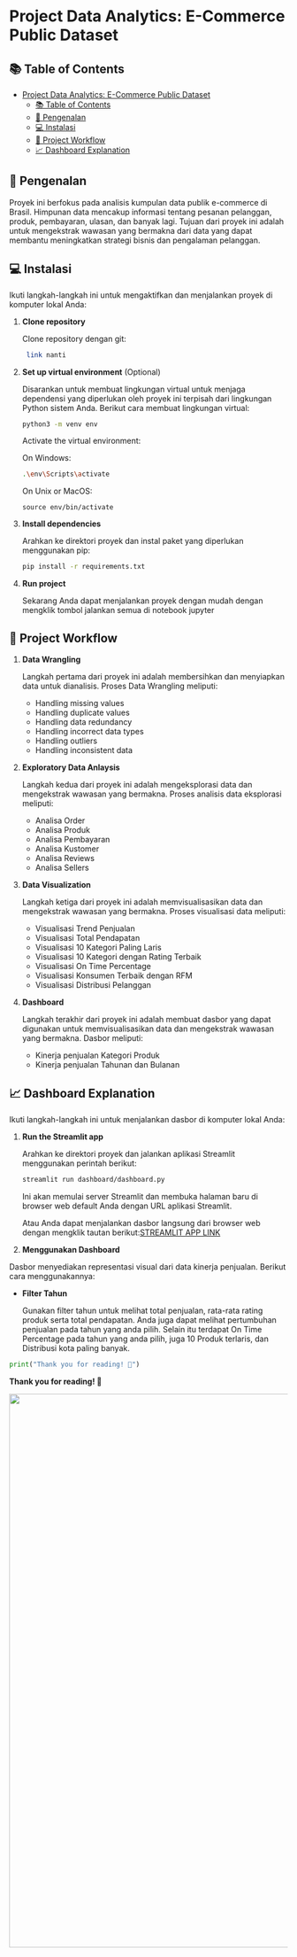 #  Project Data Analytics: E-Commerce Public Dataset 

## 📚 Table of Contents

- [ Project Data Analytics: E-Commerce Public Dataset ](#-project-data-analytics-e-commerce-public-dataset-)
  - [📚 Table of Contents](#-table-of-contents)
  - [🎯 Pengenalan](#-pengenalan)
  - [💻 Instalasi](#-instalasi)
  - [🔄 Project Workflow](#-project-workflow)
  - [📈 Dashboard Explanation](#-dashboard-explanation)


## 🎯 Pengenalan

Proyek ini berfokus pada analisis kumpulan data publik e-commerce di Brasil. Himpunan data mencakup informasi tentang pesanan pelanggan, produk, pembayaran, ulasan, dan banyak lagi. Tujuan dari proyek ini adalah untuk mengekstrak wawasan yang bermakna dari data yang dapat membantu meningkatkan strategi bisnis dan pengalaman pelanggan.

## 💻 Instalasi

Ikuti langkah-langkah ini untuk mengaktifkan dan menjalankan proyek di komputer lokal Anda:

1. **Clone repository**

   Clone repository dengan git:

   ```bash
    link nanti
   ```

2. **Set up virtual environment** (Optional)

   Disarankan untuk membuat lingkungan virtual untuk menjaga dependensi yang diperlukan oleh proyek ini terpisah dari lingkungan Python sistem Anda. Berikut cara membuat lingkungan virtual:

   ```bash
   python3 -m venv env
   ```

   Activate the virtual environment:

   On Windows:

   ```bash
   .\env\Scripts\activate
   ```

   On Unix or MacOS:

   ```ls
   source env/bin/activate
   ```

3. **Install dependencies**

   Arahkan ke direktori proyek dan instal paket yang diperlukan menggunakan pip:

   ```bash
   pip install -r requirements.txt
   ```

4. **Run project**

   Sekarang Anda dapat menjalankan proyek dengan mudah dengan mengklik tombol jalankan semua di notebook jupyter

## 🔄 Project Workflow

1. **Data Wrangling**
    
   Langkah pertama dari proyek ini adalah membersihkan dan menyiapkan data untuk dianalisis. Proses Data Wrangling meliputi:

   - Handling missing values
   - Handling duplicate values
   - Handling data redundancy
   - Handling incorrect data types
   - Handling outliers
   - Handling inconsistent data


2. **Exploratory Data Anlaysis**

    Langkah kedua dari proyek ini adalah mengeksplorasi data dan mengekstrak wawasan yang bermakna. Proses analisis data eksplorasi meliputi:
    
    - Analisa Order
    - Analisa Produk
    - Analisa Pembayaran
    - Analisa Kustomer
    - Analisa Reviews
    - Analisa Sellers

3. **Data Visualization**
   
    Langkah ketiga dari proyek ini adalah memvisualisasikan data dan mengekstrak wawasan yang bermakna. Proses visualisasi data meliputi:
    
    - Visualisasi Trend Penjualan
    - Visualisasi Total Pendapatan
    - Visualisasi 10 Kategori Paling Laris
    - Visualisasi 10 Kategori dengan Rating Terbaik
    - Visualisasi On Time Percentage
    - Visualisasi Konsumen Terbaik dengan RFM
    - Visualisasi Distribusi Pelanggan
  
4. **Dashboard**

    Langkah terakhir dari proyek ini adalah membuat dasbor yang dapat digunakan untuk memvisualisasikan data dan mengekstrak wawasan yang bermakna. Dasbor meliputi:
    
    - Kinerja penjualan Kategori Produk
    - Kinerja penjualan Tahunan dan Bulanan

## 📈 Dashboard Explanation

Ikuti langkah-langkah ini untuk menjalankan dasbor di komputer lokal Anda:

1. **Run the Streamlit app**

   Arahkan ke direktori proyek dan jalankan aplikasi Streamlit menggunakan perintah berikut:

   ```sh
   streamlit run dashboard/dashboard.py
   ```

   Ini akan memulai server Streamlit dan membuka halaman baru di browser web default Anda dengan URL aplikasi Streamlit.

   Atau Anda dapat menjalankan dasbor langsung dari browser web dengan mengklik tautan berikut:[STREAMLIT APP LINK](link)

2. **Menggunakan Dashboard**

Dasbor menyediakan representasi visual dari data kinerja penjualan. Berikut cara menggunakannya:

- **Filter Tahun**

   Gunakan filter tahun untuk melihat total penjualan, rata-rata rating produk serta total pendapatan. 
   Anda juga dapat melihat pertumbuhan penjualan pada tahun yang anda pilih.
   Selain itu terdapat On Time Percentage pada tahun yang anda pilih, juga 10 Produk terlaris, dan 
   Distribusi kota paling banyak.

```python
print("Thank you for reading! 🙏")
```

**Thank you for reading! 🙏**

<div align='center'><img src="https://user-images.githubusercontent.com/74038190/212284115-f47cd8ff-2ffb-4b04-b5bf-4d1c14c0247f.gif" width="1000"></div>